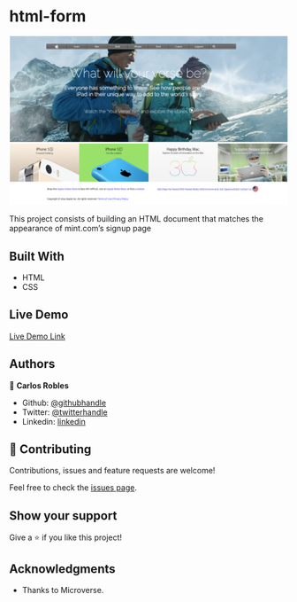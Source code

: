 # html-form

![screenshot](./applepage.png)

This project consists of building an HTML document that matches the appearance of mint.com’s signup page

## Built With

- HTML
- CSS

## Live Demo

[Live Demo Link](https://rawcdn.githack.com/carlos-ssh/apple/e296d9ddfb3bf0b786e806118386ab6a1e46c08c/index.html)



## Authors

👤 **Carlos Robles**

- Github: [@githubhandle](https://github.com/carlos-ssh) 
- Twitter: [@twitterhandle](https://twitter.com/AomRobles) 
- Linkedin: [linkedin](https://linkedin.com/carlosfloresrobles)


## 🤝 Contributing

Contributions, issues and feature requests are welcome!

Feel free to check the [issues page](issues/).

## Show your support

Give a ⭐️ if you like this project!

## Acknowledgments

- Thanks to Microverse.
